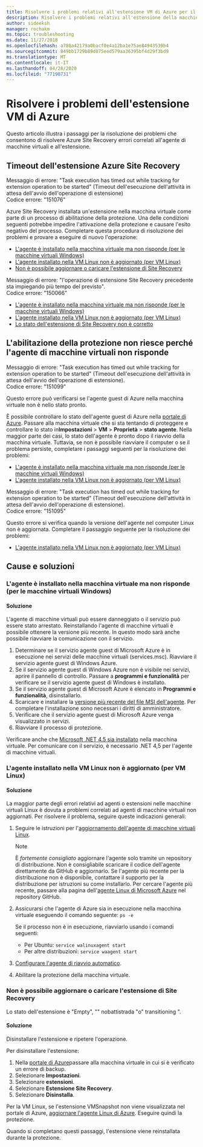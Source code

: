 ```yaml
---
title: Risolvere i problemi relativi all'estensione VM di Azure per il ripristino di emergenza con Azure Site Recovery
description: Risolvere i problemi relativi all'estensione della macchina virtuale di Azure per il ripristino di emergenza con Azure Site Recovery.
author: sideeksh
manager: rochakm
ms.topic: troubleshooting
ms.date: 11/27/2018
ms.openlocfilehash: a780a42179a0bacf0e4a12ba1e75ae84943539b4
ms.sourcegitcommit: 849bb1729b89d075eed579aa36395bf4d29f3bd9
ms.translationtype: MT
ms.contentlocale: it-IT
ms.lasthandoff: 04/28/2020
ms.locfileid: "77190731"
---
```

# <a name="troubleshoot-azure-vm-extension-issues"></a>Risolvere i problemi dell'estensione VM di Azure

Questo articolo illustra i passaggi per la risoluzione dei problemi che consentono di risolvere Azure Site Recovery errori correlati all'agente di macchine virtuali e all'estensione.


## <a name="azure-site-recovery-extension-time-out"></a>Timeout dell'estensione Azure Site Recovery  

Messaggio di errore: "Task execution has timed out while tracking for extension operation to be started" (Timeout dell'esecuzione dell'attività in attesa dell'avvio dell'operazione di estensione)<br>
Codice errore: "151076"

 Azure Site Recovery installata un'estensione nella macchina virtuale come parte di un processo di abilitazione della protezione. Una delle condizioni seguenti potrebbe impedire l'attivazione della protezione e causare l'esito negativo del processo. Completare questa procedura di risoluzione dei problemi e provare a eseguire di nuovo l'operazione:

- [L'agente è installato nella macchina virtuale ma non risponde (per le macchine virtuali Windows)](#the-agent-installed-in-the-vm-but-unresponsive-for-windows-vms)
- [L'agente installato nella VM Linux non è aggiornato (per VM Linux)](#the-agent-installed-in-the-vm-is-out-of-date-for-linux-vms)
- [Non è possibile aggiornare o caricare l'estensione di Site Recovery](#the-site-recovery-extension-fails-to-update-or-load)

Messaggio di errore: "l'operazione di estensione Site Recovery precedente sta impiegando più tempo del previsto".<br>
Codice errore: "150066"

- [L'agente è installato nella macchina virtuale ma non risponde (per le macchine virtuali Windows)](#the-agent-installed-in-the-vm-but-unresponsive-for-windows-vms)
- [L'agente installato nella VM Linux non è aggiornato (per VM Linux)](#the-agent-installed-in-the-vm-is-out-of-date-for-linux-vms)
- [Lo stato dell'estensione di Site Recovery non è corretto](#the-site-recovery-extension-fails-to-update-or-load)

## <a name="protection-fails-because-the-vm-agent-is-unresponsive"></a>L'abilitazione della protezione non riesce perché l'agente di macchine virtuali non risponde

Messaggio di errore: "Task execution has timed out while tracking for extension operation to be started" (Timeout dell'esecuzione dell'attività in attesa dell'avvio dell'operazione di estensione).<br>
Codice errore: "151099"

Questo errore può verificarsi se l'agente guest di Azure nella macchina virtuale non è nello stato pronto.

È possibile controllare lo stato dell'agente guest di Azure nella [portale di Azure](https://portal.azure.com/). Passare alla macchina virtuale che si sta tentando di proteggere e controllare lo stato in**Impostazioni** >  **VM** > **Proprietà** > **stato agente**. Nella maggior parte dei casi, lo stato dell'agente è pronto dopo il riavvio della macchina virtuale. Tuttavia, se non è possibile riavviare il computer o se il problema persiste, completare i passaggi seguenti per la risoluzione dei problemi:

- [L'agente è installato nella macchina virtuale ma non risponde (per le macchine virtuali Windows)](#the-agent-installed-in-the-vm-but-unresponsive-for-windows-vms)
- [L'agente installato nella VM Linux non è aggiornato (per VM Linux)](#the-agent-installed-in-the-vm-is-out-of-date-for-linux-vms)


Messaggio di errore: "Task execution has timed out while tracking for extension operation to be started" (Timeout dell'esecuzione dell'attività in attesa dell'avvio dell'operazione di estensione).<br>
Codice errore: "151095"

Questo errore si verifica quando la versione dell'agente nel computer Linux non è aggiornata. Completare il passaggio seguente per la risoluzione dei problemi:

- [L'agente installato nella VM Linux non è aggiornato (per VM Linux)](#the-agent-installed-in-the-vm-is-out-of-date-for-linux-vms)  

## <a name="causes-and-solutions"></a>Cause e soluzioni

### <a name="the-agent-is-installed-in-the-vm-but-its-unresponsive-for-windows-vms"></a><a name="the-agent-installed-in-the-vm-but-unresponsive-for-windows-vms"></a>L'agente è installato nella macchina virtuale ma non risponde (per le macchine virtuali Windows)

#### <a name="solution"></a>Soluzione
L'agente di macchine virtuali può essere danneggiato o il servizio può essere stato arrestato. Reinstallando l'agente di macchine virtuali è possibile ottenere la versione più recente. In questo modo sarà anche possibile riavviare la comunicazione con il servizio.

1. Determinare se il servizio agente guest di Microsoft Azure è in esecuzione nei servizi delle macchine virtuali (services.msc). Riavviare il servizio agente guest di Windows Azure.    
1. Se il servizio agente guest di Windows Azure non è visibile nei servizi, aprire il pannello di controllo. Passare a **programmi e funzionalità** per verificare se il servizio agente guest di Windows è installato.
1. Se il servizio agente guest di Microsoft Azure è elencato in **Programmi e funzionalità**, disinstallarlo.
1. Scaricare e installare la [versione più recente del file MSI dell'agente](https://go.microsoft.com/fwlink/?LinkID=394789&clcid=0x409). Per completare l'installazione sono necessari i diritti di amministratore.
1. Verificare che il servizio agente guest di Microsoft Azure venga visualizzato in servizi.
1. Riavviare il processo di protezione.

Verificare anche che [Microsoft .NET 4.5 sia installato](https://docs.microsoft.com/dotnet/framework/migration-guide/how-to-determine-which-versions-are-installed) nella macchina virtuale. Per comunicare con il servizio, è necessario .NET 4,5 per l'agente di macchine virtuali.

### <a name="the-agent-installed-in-the-vm-is-out-of-date-for-linux-vms"></a>L'agente installato nella VM Linux non è aggiornato (per VM Linux)

#### <a name="solution"></a>Soluzione
La maggior parte degli errori relativi ad agenti o estensioni nelle macchine virtuali Linux è dovuta a problemi correlati ad agenti di macchine virtuali non aggiornati. Per risolvere il problema, seguire queste indicazioni generali:

1. Seguire le istruzioni per l'[aggiornamento dell'agente di macchine virtuali Linux](../virtual-machines/linux/update-agent.md).

   > [!NOTE]
   > È *fortemente consigliato* aggiornare l'agente solo tramite un repository di distribuzione. Non è consigliabile scaricare il codice dell'agente direttamente da GitHub e aggiornarlo. Se l'agente più recente per la distribuzione non è disponibile, contattare il supporto per la distribuzione per istruzioni su come installarlo. Per cercare l'agente più recente, passare alla pagina dell'[agente Linux di Microsoft Azure](https://github.com/Azure/WALinuxAgent/releases) nel repository GitHub.

1. Assicurarsi che l'agente di Azure sia in esecuzione nella macchina virtuale eseguendo il comando seguente: `ps -e`

   Se il processo non è in esecuzione, riavviarlo usando i comandi seguenti:

   - Per Ubuntu: `service walinuxagent start`
   - Per altre distribuzioni: `service waagent start`

1. [Configurare l'agente di riavvio automatico](https://github.com/Azure/WALinuxAgent/wiki/Known-Issues#mitigate_agent_crash).
1. Abilitare la protezione della macchina virtuale.

### <a name="the-site-recovery-extension-fails-to-update-or-load"></a>Non è possibile aggiornare o caricare l'estensione di Site Recovery

Lo stato dell'estensione è "Empty", "" nobattistrada "o" transitioning ".

#### <a name="solution"></a>Soluzione

Disinstallare l'estensione e ripetere l'operazione.

Per disinstallare l'estensione:

1. Nella [portale di Azure](https://portal.azure.com/)passare alla macchina virtuale in cui si è verificato un errore di backup.
1. Selezionare **Impostazioni**.
1. Selezionare **estensioni**.
1. Selezionare **Estensione Site Recovery**.
1. Selezionare **Disinstalla**.

Per la VM Linux, se l'estensione VMSnapshot non viene visualizzata nel portale di Azure, [aggiornare l'agente Linux di Azure](../virtual-machines/linux/update-agent.md). Eseguire quindi la protezione.

Quando si completano questi passaggi, l'estensione viene reinstallata durante la protezione.
